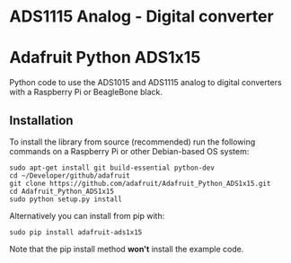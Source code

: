 # ADS1115 Analog - Digital converter

# Adafruit Python ADS1x15
Python code to use the ADS1015 and ADS1115 analog to digital converters with a Raspberry Pi or BeagleBone black.

## Installation

To install the library from source (recommended) run the following commands on a Raspberry Pi or other Debian-based OS system:

    sudo apt-get install git build-essential python-dev
    cd ~/Developer/github/adafruit
    git clone https://github.com/adafruit/Adafruit_Python_ADS1x15.git
    cd Adafruit_Python_ADS1x15
    sudo python setup.py install

Alternatively you can install from pip with:

    sudo pip install adafruit-ads1x15

Note that the pip install method **won't** install the example code.
